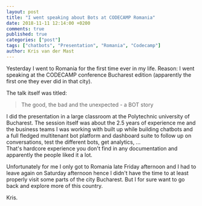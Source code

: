```yaml
---
layout: post
title: "I went speaking about Bots at CODECAMP Romania"
date: 2018-11-11 12:14:00 +0200
comments: true
published: true
categories: ["post"]
tags: ["chatbots", "Presentation", "Romania", "Codecamp"]
author: Kris van der Mast
---
```

Yesterday I went to Romania for the first time ever in my life. Reason: I went speaking at the CODECAMP conference Bucharest edition (apparently the first one they ever did in that city).  

The talk itself was titled:

> The good, the bad and the unexpected - a BOT story

I did the presentation in a large classroom at the Polytechnic university of Bucharest. The session itself was about the 2.5 years of experience me and the business teams I was working with built up while building chatbots and a full fledged multitenant bot platform and dashboard suite to follow up on conversations, test the different bots, get analytics, ...  
That's hardcore experience you don't find in any documentation and apparently the people liked it a lot.  

Unfortunately for me I only got to Romania late Friday afternoon and I had to leave again on Saturday afternoon hence I didn't have the time to at least properly visit some parts of the city Bucharest. But I for sure want to go back and explore more of this country.

Kris.